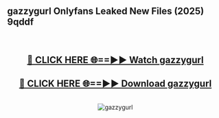 <h2>gazzygurl Onlyfans Leaked New Files (2025) 9qddf</h2>
<br>
<div align="center">
<h2><a href="https://mediafiles.top/gazzygurl&ref=git" rel="nofollow">🔴 CLICK HERE 🌐==►► Watch gazzygurl</a></h2>
<h2><a href="https://mediafiles.top/gazzygurl&ref=git" rel="nofollow">🔴 CLICK HERE 🌐==►► Download gazzygurl</a></h2>
<br>
<a href="https://mediafiles.top/gazzygurl&ref=git" rel="nofollow" data-target="animated-image.originalLink"><img src="https://i.ibb.co.com/xMMVF88/686577567.gif" alt="gazzygurl" style="max-width: 100%; display: inline-block;" data-target="animated-image.originalImage"></a>
</div>
<br>
<br>